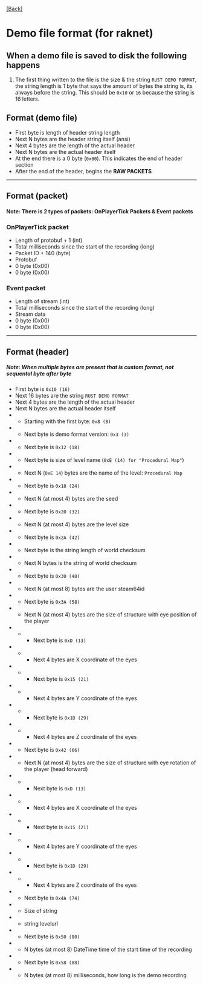 [[Back]](../README.md)

# Demo file format (for raknet)

## When a demo file is saved to disk the following happens
1. The first thing written to the file is the size & the string `RUST DEMO FORMAT`, the string length is 1 byte that says the amount of bytes the string is, its always before the string. This should be `0x10` or `16` because the string is 16 letters.

## Format (demo file)
* First byte is length of header string length
* Next N bytes are the header string itself (ansi)
* Next 4 bytes are the length of the actual header
* Next N bytes are the actual header itself
* At the end there is a 0 byte (`0x00`). This indicates the end of header section
* After the end of the header, begins the **RAW PACKETS**

<hr>

## Format (packet)
#### **Note:** There is 2 types of packets: OnPlayerTick Packets & Event packets
### **OnPlayerTick packet**
* Length of protobuf + 1 (int)
* Total milliseconds since the start of the recording (long)
* Packet ID + 140 (byte)
* Protobuf
* 0 byte (0x00)
* 0 byte (0x00)
### **Event packet**
* Length of stream (int)
* Total milliseconds since the start of the recording (long)
* Stream data
* 0 byte (0x00)
* 0 byte (0x00)

<hr>

## Format (header)
##### **Note:** When multiple bytes are present that is custom format, not sequental byte after byte
* First byte is `0x10 (16)`
* Next 16 bytes are the string `RUST DEMO FORMAT`
* Next 4 bytes are the length of the actual header
* Next N bytes are the actual header itself
* * Starting with the first byte: `0x8 (8)`
* * Next byte is demo format version: `0x3 (3)`
* * Next byte is `0x12 (18)`
* * Next byte is size of level name (`0xE (14) for "Procedural Map"`)
* * Next N (`0xE 14`) bytes are the name of the level: `Procedural Map`
* * Next byte is `0x18 (24)`
* * Next N (at most 4) bytes are the seed
* * Next byte is `0x20 (32)`
* * Next N (at most 4) bytes are the level size
* * Next byte is `0x2A (42)`
* * Next byte is the string length of world checksum
* * Next N bytes is the string of world checksum
* * Next byte is `0x30 (48)`
* * Next N (at most 8) bytes are the user steam64id
* * Next byte is `0x3A (58)`
* * Next N (at most 4) bytes are the size of structure with eye position of the player
* * * Next byte is `0xD (13)`
* * * Next 4 bytes are X coordinate of the eyes
* * * Next byte is `0x15 (21)`
* * * Next 4 bytes are Y coordinate of the eyes
* * * Next byte is `0x1D (29)`
* * * Next 4 bytes are Z coordinate of the eyes
* * Next byte is `0x42 (66)`
* * Next N (at most 4) bytes are the size of structure with eye rotation of the player (head forward)
* * * Next byte is `0xD (13)`
* * * Next 4 bytes are X coordinate of the eyes
* * * Next byte is `0x15 (21)`
* * * Next 4 bytes are Y coordinate of the eyes
* * * Next byte is `0x1D (29)`
* * * Next 4 bytes are Z coordinate of the eyes
* * Next byte is `0x4A (74)`
* * Size of string
* * string levelurl
* * Next byte is `0x50 (80)`
* * N bytes (at most 8) DateTime time of the start time of the recording
* * Next byte is `0x58 (88)`
* * N bytes (at most 8) milliseconds, how long is the demo recording